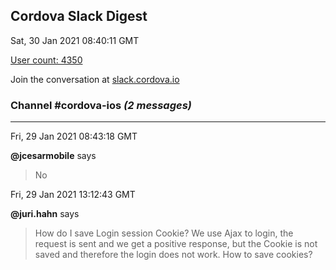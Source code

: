 ## Cordova Slack Digest
Sat, 30 Jan 2021 08:40:11 GMT

[User count: 4350](https://cordova.slack.com/)


Join the conversation at [slack.cordova.io](http://slack.cordova.io/)

### __Channel #cordova-ios__ _(2 messages)_
---

Fri, 29 Jan 2021 08:43:18 GMT

__@jcesarmobile__ says 
> No
> 

Fri, 29 Jan 2021 13:12:43 GMT

__@juri.hahn__ says 
> How do I save Login session Cookie? We use Ajax to login, the request is sent and we get a positive response, but the Cookie is not saved and therefore the login does not work. How to save cookies?
> 
